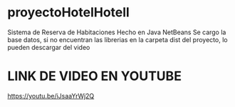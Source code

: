 # proyectoHotelHotell
Sistema de Reserva de Habitaciones Hecho en Java NetBeans
Se cargo la base datos, si no encuentran las librerias en la carpeta dist del proyecto, lo pueden descargar del video

# LINK DE VIDEO EN YOUTUBE 
https://youtu.be/iJsaaYrWj2Q

